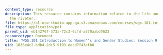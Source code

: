 ```yaml
---
content_type: resource
description: This resource contains information related to the life and times of rosie
  the riveter.
file: https://ol-ocw-studio-app-qa.s3.amazonaws.com/courses/wgs-101-introduction-to-womens-and-gender-studies-fall-2014/1036e4c2bdb42dc59f93eecd7f43efb0_MITWGS_101F14_Sess9.pdf
file_type: application/pdf
parent_uid: eb142767-373a-72c3-6cfd-a370aabd9623
resourcetype: Document
title: 'WGS.101 Introduction to Women''s and Gender Studies: Session 9 Lecture Outline'
uid: 1036e4c2-bdb4-2dc5-9f93-eecd7f43efb0
---
```

